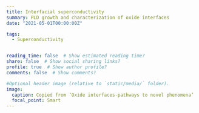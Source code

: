 ```yaml
---
title: Interfacial superconductivity
summary: PLD growth and characterization of oxide interfaces
date: "2021-05-01T00:00:00Z"

tags:
  - Superconductivity


reading_time: false  # Show estimated reading time?
share: false  # Show social sharing links?
profile: true  # Show author profile?
comments: false  # Show comments?

#Optional header image (relative to `static/media/` folder).
image:
  caption: Copied from ‘Oxide interfaces-pathways to novel phenomena’
  focal_point: Smart
---
```



